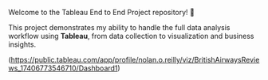 Welcome to the Tableau End to End Project repository! 🚀

This project demonstrates my ability to handle the full data analysis workflow using **Tableau**, from data collection to visualization and business insights.

(https://public.tableau.com/app/profile/nolan.o.reilly/viz/BritishAirwaysReviews_17406773546710/Dashboard1)

